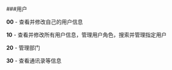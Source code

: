 ###用户

**00** - 查看并修改自己的用户信息

**10** - 查看并修改所有用户信息，管理用户角色，搜索并管理指定用户

**20** - 管理部门

**30** - 查看通讯录等信息